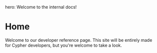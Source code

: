 hero: Welcome to the internal docs!
# Home

Welcome to our developer reference page. This site will be entirely made for Cypher developers, 
but you're welcome to take a look.
